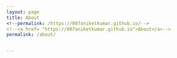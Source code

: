 ```yaml
---
layout: page
title: About
<!--permalink: /https://007aniketkumar.github.io/-->
<!--<a href= "https://007aniketkumar.github.io">About</a>-->
permalink: /about/


---
```

<!--<a href= "https://007aniketkumar.github.io">about</a>-->
